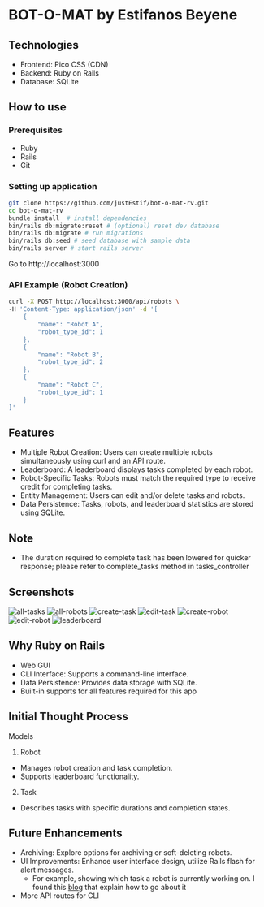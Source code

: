 # BOT-O-MAT by Estifanos Beyene

## Technologies

- Frontend: Pico CSS (CDN)
- Backend: Ruby on Rails
- Database: SQLite

## How to use

### Prerequisites

- Ruby
- Rails
- Git

### Setting up application

```bash
git clone https://github.com/justEstif/bot-o-mat-rv.git
cd bot-o-mat-rv
bundle install  # install dependencies
bin/rails db:migrate:reset # (optional) reset dev database
bin/rails db:migrate # run migrations
bin/rails db:seed # seed database with sample data
bin/rails server # start rails server
```

Go to http://localhost:3000

### API Example (Robot Creation)

```bash
curl -X POST http://localhost:3000/api/robots \
-H 'Content-Type: application/json' -d '[
    {
        "name": "Robot A",
        "robot_type_id": 1
    },
    {
        "name": "Robot B",
        "robot_type_id": 2
    },
    {
        "name": "Robot C",
        "robot_type_id": 1
    }
]'
```

## Features

- Multiple Robot Creation: Users can create multiple robots simultaneously using
  curl and an API route.
- Leaderboard: A leaderboard displays tasks completed by each robot.
- Robot-Specific Tasks: Robots must match the required type to receive credit
  for completing tasks.
- Entity Management: Users can edit and/or delete tasks and robots.
- Data Persistence: Tasks, robots, and leaderboard statistics are stored using
  SQLite.

## Note

- The duration required to complete task has been lowered for quicker response;
  please refer to complete_tasks method in tasks_controller

## Screenshots

![all-tasks](public/screenshots/all-tasks.png)
![all-robots](public/screenshots/all-robots.png)
![create-task](public/screenshots/create-task.png)
![edit-task](public/screenshots/edit-task.png)
![create-robot](public/screenshots/create-robot.png)
![edit-robot](public/screenshots/edit-robot.png)
![leaderboard](public/screenshots/leaderboard.png)

## Why Ruby on Rails

- Web GUI
- CLI Interface: Supports a command-line interface.
- Data Persistence: Provides data storage with SQLite.
- Built-in supports for all features required for this app

## Initial Thought Process

Models

1. Robot

- Manages robot creation and task completion.
- Supports leaderboard functionality.

2. Task

- Describes tasks with specific durations and completion states.

## Future Enhancements

- Archiving: Explore options for archiving or soft-deleting robots.
- UI Improvements: Enhance user interface design, utilize Rails flash for alert
  messages.
  - For example, showing which task a robot is currently working on. I found
    this [blog](https://www.hotrails.dev/turbo-rails/flash-messages-hotwire)
    that explain how to go about it
- More API routes for CLI
